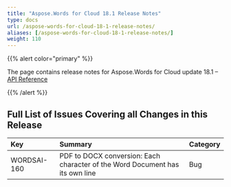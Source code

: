 ```yaml
---
title: "Aspose.Words for Cloud 18.1 Release Notes"
type: docs
url: /aspose-words-for-cloud-18-1-release-notes/
aliases: [/aspose-words-for-cloud-18-1-release-notes/]
weight: 110
---
```


{{% alert color="primary" %}} 

The page contains release notes for Aspose.Words for Cloud update 18.1 – [API Reference](https://apireference.aspose.cloud/words/)

{{% /alert %}} 
## Full List of Issues Covering all Changes in this Release

|Key|Summary|Category|
| :- | :- | :- |
|WORDSAI-160|PDF to DOCX conversion: Each character of the Word Document has its own line|Bug|

